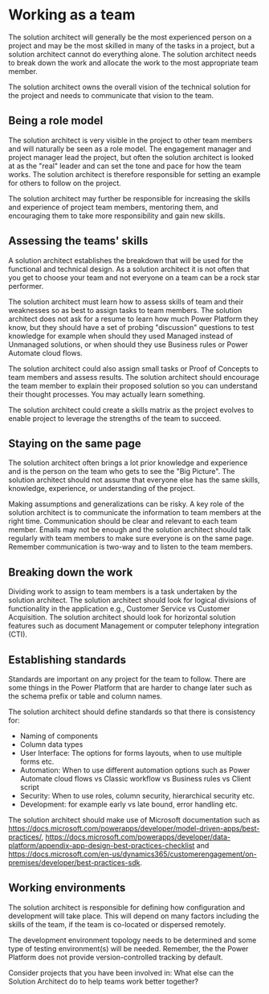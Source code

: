 # Working as a team

The solution architect will generally be the most experienced person on a project and may be the most skilled in many of the tasks in a project, but a solution architect cannot do everything alone. The solution architect needs to break down the work and allocate the work to the most appropriate team member.

The solution architect owns the overall vision of the technical solution for the project and needs to communicate that vision to the team. 

## Being a role model

The solution architect is very visible in the project to other team members and will naturally be seen as a role model. The engagement manager and project manager lead the project, but often the solution architect is looked at as the "real" leader and can set the tone and pace for how the team works. The solution architect is therefore responsible for setting an example for others to follow on the project.

The solution architect may further be responsible for increasing the skills and experience of project team members, mentoring them, and encouraging them to take more responsibility and gain new skills.

## Assessing the teams' skills

A solution architect establishes the breakdown that will be used for the functional and technical design. As a solution architect it is not often that you get to choose your team and not everyone on a team can be a rock star performer.

The solution architect must learn how to assess skills of team and their weaknesses so as best to assign tasks to team members. The solution architect does not ask for a resume to learn how much Power Platform they know, but they should have a set of probing "discussion" questions to test knowledge for example when should they used Managed instead of Unmanaged solutions, or when should they use Business rules or Power Automate cloud flows.

The solution architect could also assign small tasks or Proof of Concepts to team members and assess results. The solution architect should encourage the team member to explain their proposed solution so you can understand their thought processes. You may actually learn something.

The solution architect could create a skills matrix as the project evolves to enable project to leverage the strengths of the team to succeed.

## Staying on the same page

The solution architect often brings a lot prior knowledge and experience and is the person on the team who gets to see the "Big Picture". The solution architect should not assume that everyone else has the same skills, knowledge, experience, or understanding of the project.

Making assumptions and generalizations can be risky. A key role of the solution architect is to communicate the information to team members at the right time. Communication should be clear and relevant to each team member. Emails may not be enough and the solution architect should talk regularly with team members to make sure everyone is on the same page. Remember communication is two-way and to listen to the team members.

## Breaking down the work

Dividing work to assign to team members is a task undertaken by the solution architect. The solution architect should look for logical divisions of functionality in the application e.g., Customer Service vs Customer Acquisition. The solution architect should look for horizontal solution features such as document Management or computer telephony integration (CTI).

## Establishing standards

Standards are important on any project for the team to follow. There are some things in the Power Platform that are harder to change later such as the schema prefix or table and column names.

The solution architect should define standards so that there is consistency for:

- Naming of components
- Column data types
- User Interface: The options for forms layouts, when to use multiple forms etc.
- Automation: When to use different automation options such as Power Automate cloud flows vs Classic workflow vs Business rules vs Client script
- Security: When to use roles, column security, hierarchical security etc.
- Development: for example early vs late bound, error handling etc.

The solution architect should make use of Microsoft documentation such as https://docs.microsoft.com/powerapps/developer/model-driven-apps/best-practices/, https://docs.microsoft.com/powerapps/developer/data-platform/appendix-app-design-best-practices-checklist and https://docs.microsoft.com/en-us/dynamics365/customerengagement/on-premises/developer/best-practices-sdk.

## Working environments

The solution architect is responsible for defining how configuration and development will take place. This will depend on many factors including the skills of the team, if the team is co-located or dispersed remotely.

The development environment topology needs to be determined and some type of testing environment(s) will be needed. Remember, the the Power Platform does not provide version-controlled tracking by default.

Consider projects that you have been involved in: What else can the Solution Architect do to help teams work better together?
